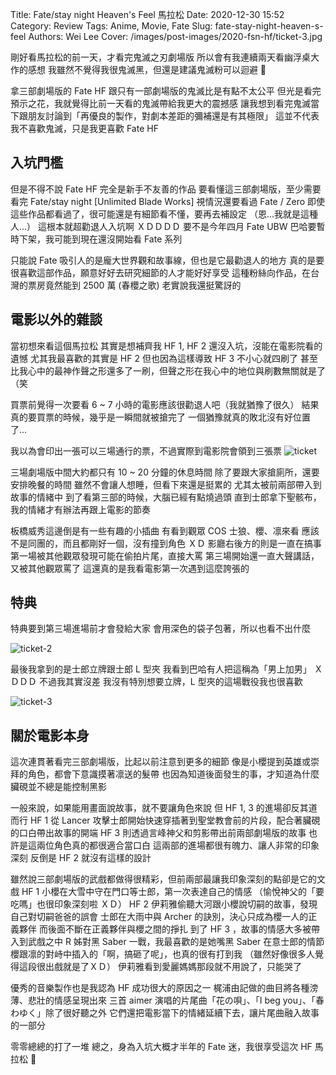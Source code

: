 Title: Fate/stay night Heaven's Feel 馬拉松
Date: 2020-12-30 15:52
Category: Review
Tags: Anime, Movie, Fate
Slug: fate-stay-night-heaven-s-feel
Authors: Wei Lee
Cover: /images/post-images/2020-fsn-hf/ticket-3.jpg

剛好看馬拉松的前一天，才看完鬼滅之刃劇場版
所以會有我連續兩天看幽浮桌大作的感想
我雖然不覺得我很鬼滅黑，但還是建議鬼滅粉可以迴避 🤫

<!--more-->

拿三部劇場版的 Fate HF 跟只有一部劇場版的鬼滅比是有點不太公平
但光是看完預示之花，我就覺得比前一天看的鬼滅帶給我更大的震撼感
讓我想到看完鬼滅當下跟朋友討論到「再優良的製作，對劇本差距的彌補還是有其極限」
這並不代表我不喜歡鬼滅，只是我更喜歡 Fate HF

## 入坑門檻
但是不得不說 Fate HF 完全是新手不友善的作品
要看懂這三部劇場版，至少需要看完 Fate/stay night [Unlimited Blade Works]
視情況還要看過 Fate / Zero
即使這些作品都看過了，很可能還是有細節看不懂，要再去補設定
（恩...我就是這種人...）
這根本就超勸退人入坑啊 ＸＤＤＤＤ
要不是今年四月 Fate UBW 巴哈要暫時下架，我可能到現在還沒開始看 Fate 系列

只能說 Fate 吸引人的是龐大世界觀和故事線，但也是它最勸退人的地方
真的是要很喜歡這部作品，願意好好去研究細節的人才能好好享受
這種粉絲向作品，在台灣的票房竟然能到 2500 萬 (春櫻之歌)
老實說我還挺驚訝的

## 電影以外的雜談
當初想來看這個馬拉松
其實是想補齊我 HF 1, HF 2 還沒入坑，沒能在電影院看的遺憾
尤其我最喜歡的其實是 HF 2
但也因為這樣導致 HF 3 不小心就四刷了
甚至比我心中的最神作聲之形還多了一刷，但聲之形在我心中的地位與刷數無關就是了 （笑

買票前覺得一次要看 6 ~ 7 小時的電影應該很勸退人吧（我就猶豫了很久）
結果真的要買票的時候，幾乎是一瞬間就被搶完了
一個猶豫就真的敗北沒有好位置了...

我以為會印出一張可以三場通行的票，不過實際到電影院會領到三張票
![ticket]({static}/images/post-images/2020-fsn-hf/ticket.jpg)

三場劇場版中間大約都只有 10 ~ 20 分鐘的休息時間
除了要跟大家搶廁所，還要安排晚餐的時間
雖然不會讓人想睡，但看下來還是挺累的
尤其太被前兩部帶入到故事的情緒中
到了看第三部的時候，大腦已經有點燒過頭
直到士郎拿下聖骸布，我的情緒才有辦法再跟上電影的節奏

板橋威秀這邊倒是有一些有趣的小插曲
有看到觀眾 COS 士狼、櫻、凛來看
應該不是同團的，而且都剛好一個，沒有撞到角色 ＸＤ
影廳右後方的則是一直在搞事
第一場被其他觀眾發現可能在偷拍片尾，直接大罵
第三場開始還一直大聲講話，又被其他觀眾罵了
這還真的是我看電影第一次遇到這麼誇張的

## 特典
特典要到第三場進場前才會發給大家
會用深色的袋子包著，所以也看不出什麼

![ticket-2]({static}/images/post-images/2020-fsn-hf/ticket-2.jpg)

最後我拿到的是士郎立牌跟士郎 L 型夾
我看到巴哈有人把這稱為「男上加男」 ＸＤＤＤ
不過我其實沒差
我沒有特別想要立牌，L 型夾的這場戰役我也很喜歡

![ticket-3]({static}/images/post-images/2020-fsn-hf/ticket-3.jpg)

## 關於電影本身
這次連貫著看完三部劇場版，比起以前注意到更多的細節
像是小櫻提到英雄或崇拜的角色，都會下意識摸著凛送的髮帶
也因為知道後面發生的事，才知道為什麼臟硯並不總是能控制黑影

一般來說，如果能用畫面說故事，就不要讓角色來說
但 HF 1, 3 的進場卻反其道而行
HF 1 從 Lancer 攻擊士郎開始快速穿插著到聖堂教會前的片段，配合著臟硯的口白帶出故事的開端
HF 3 則透過言峰神父和剪影帶出前兩部劇場版的故事
也許是這兩位角色真的都很適合當口白
這兩部的進場都很有魄力、讓人非常的印象深刻
反倒是 HF 2 就沒有這樣的設計

雖然說三部劇場版的武戲都做得很精彩，但前兩部最讓我印象深刻的點卻是它的文戲
HF 1 小櫻在大雪中守在門口等士郎，第一次表達自己的情感
（愉悅神父的「要吃嗎」也很印象深刻啦 ＸＤ）
HF 2 伊莉雅偷聽大河跟小櫻說切嗣的故事，發現自己對切嗣爸爸的誤會
士郎在大雨中與 Archer 的訣別，決心只成為櫻一人的正義夥伴
而後面不斷在正義夥伴與櫻之間的掙扎
到了 HF 3 ，故事的情感大多被帶入到武戲之中
R 姊對黑 Saber 一戰，我最喜歡的是她嘴黑 Saber 在意士郎的情節
櫻跟凛的對峙中插入的「啊，搞砸了呢」，也真的很有打到我
（雖然好像很多人覺得這段很出戲就是了ＸＤ）
伊莉雅看到愛麗媽媽那段就不用說了，只能哭了

優秀的音樂製作也是我認為 HF 成功很大的原因之一
梶浦由記做的曲目將各種滂薄、悲壯的情感呈現出來
三首 aimer 演唱的片尾曲「花の唄」、「I beg you」、「春わゆく」除了很好聽之外
它們還把電影當下的情緒延續下去，讓片尾曲融入故事的一部分

零零總總的打了一堆
總之，身為入坑大概才半年的 Fate 迷，我很享受這次 HF 馬拉松 🤩
